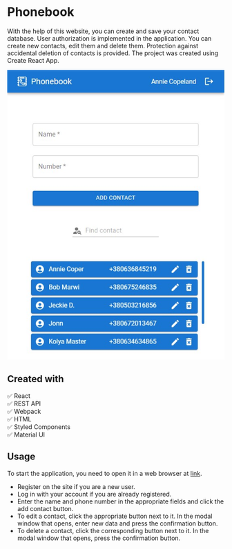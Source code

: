 # Phonebook

With the help of this website, you can create and save your contact database.
User authorization is implemented in the application. You can create new
contacts, edit them and delete them. Protection against accidental deletion of
contacts is provided. The project was created using Create React App.

![an example interface](./assets/phonebook.jpg)

## Created with

:white_check_mark: React  
:white_check_mark: REST API  
:white_check_mark: Webpack  
:white_check_mark: HTML  
:white_check_mark: Styled Components  
:white_check_mark: Material UI

## Usage

To start the application, you need to open it in a web browser at
[link](https://andrii-posternak.github.io/phonebook/).

- Register on the site if you are a new user.
- Log in with your account if you are already registered.
- Enter the name and phone number in the appropriate fields and click the add
  contact button.
- To edit a contact, click the appropriate button next to it. In the modal
  window that opens, enter new data and press the confirmation button.
- To delete a contact, click the corresponding button next to it. In the modal
  window that opens, press the confirmation button.
